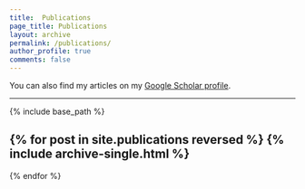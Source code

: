 ```yaml
---
title:  Publications
page_title: Publications
layout: archive
permalink: /publications/
author_profile: true
comments: false
---
```


You can also find my articles on my <a href="https://scholar.google.com/citations?user=hBetThYAAAAJ&hl=en">Google Scholar profile</a>.

---
{% include base_path %}

{% for post in site.publications reversed %}
  {% include archive-single.html %}
  ---
{% endfor %}
